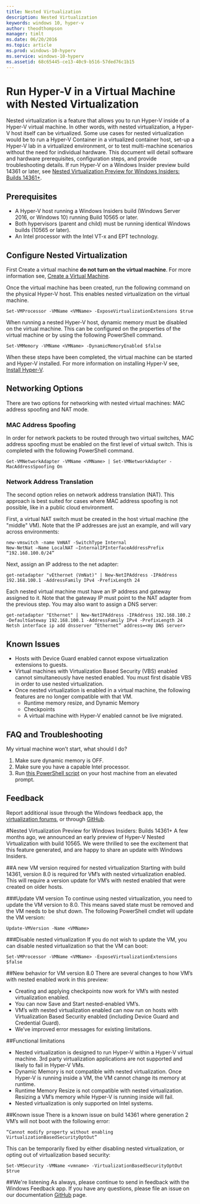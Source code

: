 ```yaml
---
title: Nested Virtualization
description: Nested Virtualization
keywords: windows 10, hyper-v
author: theodthompson
manager: timlt
ms.date: 06/20/2016
ms.topic: article
ms.prod: windows-10-hyperv
ms.service: windows-10-hyperv
ms.assetid: 68c65445-ce13-40c9-b516-57ded76c1b15
---
```


# Run Hyper-V in a Virtual Machine with Nested Virtualization

Nested virtualization is a feature that allows you to run Hyper-V inside of a Hyper-V virtual machine. In other words, with nested virtualization, a Hyper-V host itself can be virtualized. Some use cases for nested virtualization would be to run a Hyper-V Container in a virtualized container host, set-up a Hyper-V lab in a virtualized environment, or to test multi-machine scenarios without the need for individual hardware. This document will detail software and hardware prerequisites, configuration steps, and provide troubleshooting details. If run Hyper-V on a Windows Insider preview build 14361 or later, see [Nested Virtualization Preview for Windows Insiders: Builds 14361+](https://msdn.microsoft.com/en-us/virtualization/hyperv_on_windows/user_guide/nesting#nested-virtualization-preview-for-windows-insiders-builds-14361).

## Prerequisites

- A Hyper-V host running a Windows Insiders build (Windows Server 2016, or Windows 10) running Build 10565 or later.
- Both hypervisors (parent and child) must be running identical Windows builds (10565 or later).
- An Intel processor with the Intel VT-x and EPT technology.

## Configure Nested Virtualization

First Create a virtual machine  **do not turn on the virtual machine**. For more information see, [Create a Virtual Machine](../quick_start/walkthrough_create_vm.md).

Once the virtual machine has been created, run the following command on the physical Hyper-V host. This enables nested virtualization on the virtual machine.

```none
Set-VMProcessor -VMName <VMName> -ExposeVirtualizationExtensions $true
```
When running a nested Hyper-V host, dynamic memory must be disabled on the virtual machine. This can be configured on the properties of the virtual machine or by using the following PowerShell command.
```none
Set-VMMemory -VMName <VMName> -DynamicMemoryEnabled $false
```

When these steps have been completed, the virtual machine can be started and Hyper-V installed. For more information on installing Hyper-V see, [Install Hyper-V]( https://msdn.microsoft.com/en-us/virtualization/hyperv_on_windows/quick_start/walkthrough_install).

## Networking Options
There are two options for networking with nested virtual machines: MAC address spoofing and NAT mode.

### MAC Address Spoofing
In order for network packets to be routed through two virtual switches, MAC address spoofing must be enabled on the first level of virtual switch. This is completed with the following PowerShell command.

```none
Get-VMNetworkAdapter -VMName <VMName> | Set-VMNetworkAdapter -MacAddressSpoofing On
```
### Network Address Translation
The second option relies on network address translation (NAT). This approach is best suited for cases where MAC address spoofing is not possible, like in a public cloud environment.

First, a virtual NAT switch must be created in the host virtual machine (the "middle" VM). Note that the IP addresses are just an example, and will vary across environments:
```none
new-vmswitch -name VmNAT -SwitchType Internal
New-NetNat –Name LocalNAT –InternalIPInterfaceAddressPrefix “192.168.100.0/24”
```
Next, assign an IP address to the net adapter:
```none
get-netadapter "vEthernet (VmNat)" | New-NetIPAddress -IPAddress 192.168.100.1 -AddressFamily IPv4 -PrefixLength 24
```
Each nested virtual machine must have an IP address and gateway assigned to it. Note that the gateway IP must point to the NAT adapter from the previous step. You may also want to assign a DNS server:
```none
get-netadapter "Ethernet" | New-NetIPAddress -IPAddress 192.168.100.2 -DefaultGateway 192.168.100.1 -AddressFamily IPv4 -PrefixLength 24
Netsh interface ip add dnsserver “Ethernet” address=<my DNS server>
```


## Known Issues

- Hosts with Device Guard enabled cannot expose virtualization extensions to guests.
- Virtual machines with Virtualization Based Security (VBS) enabled cannot simultaneously have nested enabled. You must first disable VBS in order to use nested virtualization.
- Once nested virtualization is enabled in a virtual machine, the following features are no longer compatible with that VM.  
  * Runtime memory resize, and Dynamic Memory
  * Checkpoints
  * A virtual machine with Hyper-V enabled cannot be live migrated.

## FAQ and Troubleshooting

My virtual machine won’t start, what should I do?

1. Make sure dynamic memory is OFF.
2. Make sure you have a capable Intel processor.
3. Run [this PowerShell script](https://raw.githubusercontent.com/Microsoft/Virtualization-Documentation/master/hyperv-tools/Nested/Get-NestedVirtStatus.ps1) on your host machine from an elevated prompt.

## Feedback

Report additional issue through the Windows feedback app, the [virtualization forums](https://social.technet.microsoft.com/Forums/windowsserver/En-us/home?forum=winserverhyperv), or through [GitHub](https://github.com/Microsoft/Virtualization-Documentation).

#Nested Virtualization Preview for Windows Insiders: Builds 14361+
A few months ago, we announced an early preview of Hyper-V Nested Virtualization with build 10565. We were thrilled to see the excitement that this feature generated, and are happy to share an update with Windows Insiders.

##A new VM version required for nested virtualization
Starting with build 14361, version 8.0 is required for VM’s with nested virtualization enabled. This will require a version update for VM’s with nested enabled that were created on older hosts. 

###Update VM version
To continue using nested virtualization, you need to update the VM version to 8.0. This means saved state must be removed and the VM needs to be shut down. The following PowerShell cmdlet will update the VM version:
```none
Update-VMVersion -Name <VMName>
```
###Disable nested virtualization
If you do not wish to update the VM, you can disable nested virtualization so that the VM can boot:
```none
Set-VMProcessor -VMName <VMName> -ExposeVirtualizationExtensions $false
```

##New behavior for VM version 8.0 
There are several changes to how VM’s with nested enabled work in this preview:
-	Creating and applying checkpoints now work for VM’s with nested virtualization enabled.
-	You can now Save and Start nested-enabled VM’s.
-	VM’s with nested virtualization enabled can now run on hosts with Virtualization Based Security enabled (including Device Guard and Credential Guard).
-	We’ve improved error messages for existing limitations.

##Functional limitations
-	Nested virtualization is designed to run Hyper-V within a Hyper-V virtual machine. 3rd party virtualization applications are not supported and likely to fail in Hyper-V VMs.
-	Dynamic Memory is not compatible with nested virtualization. Once Hyper-V is running inside a VM, the VM cannot change its memory at runtime. 
-	Runtime Memory Resize is not compatible with nested virtualization. Resizing a VM’s memory while Hyper-V is running inside will fail. 
-	Nested virtualization is only supported on Intel systems.

##Known issue
There is a known issue on build 14361 where generation 2 VM’s will not boot with the following error:
```none
“Cannot modify property without enabling VirtualizationBasedSecurityOptOut”
```
This can be temporarily fixed by either disabling nested virtualization, or opting out of virtualization based security:
```none
Set-VMSecurity -VMName <vmname> -VirtualizationBasedSecurityOptOut $true
```

##We're listening
As always, please continue to send in feedback with the Windows Feedback app. If you have any questions, please file an issue on our documentation [GitHub](https://github.com/Microsoft/Virtualization-Documentation) page. 